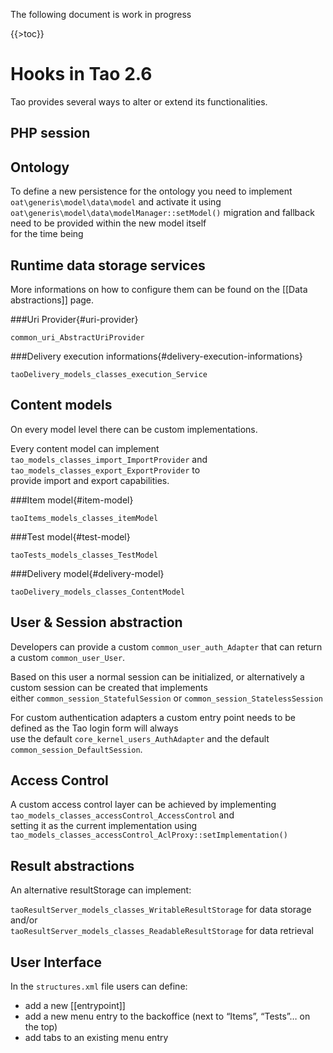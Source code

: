 <!--
parent:
    title: Developer_Guide
author:
    - 'Joel Bout'
created_at: '2014-05-26 16:41:50'
updated_at: '2014-05-27 12:11:15'
tags:
    - 'Developer Guide'
-->

The following document is work in progress

{{\>toc}}

Hooks in Tao 2.6
================

Tao provides several ways to alter or extend its functionalities.

PHP session
-----------

Ontology
--------

To define a new persistence for the ontology you need to implement `oat\generis\model\data\model` and activate it using\
`oat\generis\model\data\modelManager::setModel()` migration and fallback need to be provided within the new model itself\
for the time being

Runtime data storage services
-----------------------------

More informations on how to configure them can be found on the [[Data abstractions]] page.

###Uri Provider{#uri-provider}

`common_uri_AbstractUriProvider`

###Delivery execution informations{#delivery-execution-informations}

`taoDelivery_models_classes_execution_Service`

Content models
--------------

On every model level there can be custom implementations.

Every content model can implement `tao_models_classes_import_ImportProvider` and `tao_models_classes_export_ExportProvider` to\
provide import and export capabilities.

###Item model{#item-model}

`taoItems_models_classes_itemModel`

###Test model{#test-model}

`taoTests_models_classes_TestModel`

###Delivery model{#delivery-model}

`taoDelivery_models_classes_ContentModel`

User & Session abstraction
--------------------------

Developers can provide a custom `common_user_auth_Adapter` that can return a custom `common_user_User`.

Based on this user a normal session can be initialized, or alternatively a custom session can be created that implements\
either `common_session_StatefulSession` or `common_session_StatelessSession`

For custom authentication adapters a custom entry point needs to be defined as the Tao login form will always\
use the default `core_kernel_users_AuthAdapter` and the default `common_session_DefaultSession`.

Access Control
--------------

A custom access control layer can be achieved by implementing `tao_models_classes_accessControl_AccessControl` and\
setting it as the current implementation using `tao_models_classes_accessControl_AclProxy::setImplementation()`

Result abstractions
-------------------

An alternative resultStorage can implement:

`taoResultServer_models_classes_WritableResultStorage` for data storage\
and/or\
`taoResultServer_models_classes_ReadableResultStorage` for data retrieval

User Interface
--------------

In the `structures.xml` file users can define:

-   add a new [[entrypoint]]
-   add a new menu entry to the backoffice (next to “Items”, “Tests”… on the top)
-   add tabs to an existing menu entry

